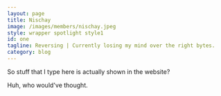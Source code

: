 ```yaml
---
layout: page
title: Nischay
image: /images/members/nischay.jpeg
style: wrapper spotlight style1
id: one
tagline: Reversing | Currently losing my mind over the right bytes.
category: blog
---
```


So stuff that I type here is actually shown in the website? 

Huh, who would've thought.
